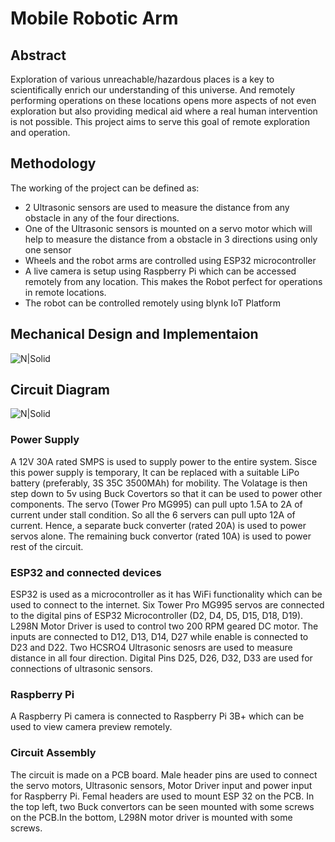 # Mobile Robotic Arm
## Abstract
Exploration of various unreachable/hazardous places is a key to scientifically enrich our understanding of this universe. And remotely performing operations on these locations opens more aspects of not even exploration but also providing medical aid where a real human intervention is not possible. This project aims to serve this goal of remote exploration and operation.

## Methodology
The working of the project can be defined as:
- 2 Ultrasonic sensors are used to measure the distance from any obstacle in any of the four directions.
- One of the Ultrasonic sensors is mounted on a servo motor which will help to measure the distance from a obstacle in 3 directions using only one sensor
- Wheels and the robot arms are controlled using ESP32 microcontroller
- A live camera is setup using Raspberry Pi which can be accessed remotely from any location. This makes the Robot perfect for operations in remote locations.
- The robot can be controlled remotely using blynk IoT Platform

## Mechanical Design and Implementaion
![N|Solid](https://github.com/namanteg/Mobile-Robotic-Arm/blob/main/design.png?raw=true)
## Circuit Diagram
![N|Solid](https://github.com/namanteg/Mobile-Robotic-Arm/blob/main/CIRCUIT.png?raw=true)

### Power Supply
A 12V 30A rated SMPS is used to supply power to the entire system. Sisce this power supply is temporary, It can be replaced with a suitable LiPo battery (preferably, 3S 35C 3500MAh) for mobility.
The Volatage is then step down to 5v using Buck Covertors so that it can be used to power other components.
The servo (Tower Pro MG995) can pull upto 1.5A to 2A of current under stall condition. So all the 6 servers can pull upto 12A of current. Hence, a separate buck converter (rated 20A) is used to power servos alone. The remaining buck convertor (rated 10A) is used to power rest of the circuit.

### ESP32 and connected devices
ESP32 is used as a microcontroller as it has WiFi functionality which can be used to connect to the internet.
Six Tower Pro MG995 servos are connected to the digital pins of ESP32 Microcontroller (D2, D4, D5, D15, D18, D19). L298N Motor Driver is used to control two 200 RPM geared DC motor. The inputs are connected to D12, D13, D14, D27 while enable is connected to D23 and D22. Two HCSRO4 Ultrasonic senosrs are used to measure distance in all four direction. Digital Pins D25, D26, D32, D33 are used for connections of ultrasonic sensors.
### Raspberry Pi
A Raspberry Pi camera is connected to Raspberry Pi 3B+ which can be used to view camera preview remotely.
### Circuit Assembly
The circuit is made on a PCB board. Male header pins are used to connect the servo motors, Ultrasonic sensors, Motor Driver input and power input for Raspberry Pi. Femal headers are used to mount ESP 32 on the PCB.
In the top left, two Buck convertors can be seen mounted with some screws on the PCB.In the bottom, L298N motor driver is mounted with some screws.
